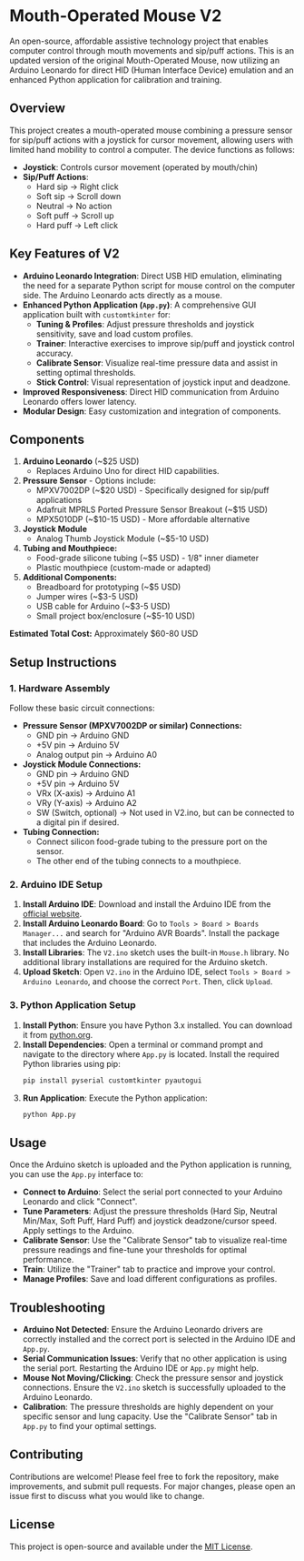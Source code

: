 # Mouth-Operated Mouse V2

An open-source, affordable assistive technology project that enables computer control through mouth movements and sip/puff actions. This is an updated version of the original Mouth-Operated Mouse, now utilizing an Arduino Leonardo for direct HID (Human Interface Device) emulation and an enhanced Python application for calibration and training.

## Overview

This project creates a mouth-operated mouse combining a pressure sensor for sip/puff actions with a joystick for cursor movement, allowing users with limited hand mobility to control a computer. The device functions as follows:

*   **Joystick**: Controls cursor movement (operated by mouth/chin)
*   **Sip/Puff Actions**:
    *   Hard sip → Right click
    *   Soft sip → Scroll down
    *   Neutral → No action
    *   Soft puff → Scroll up
    *   Hard puff → Left click

## Key Features of V2

*   **Arduino Leonardo Integration**: Direct USB HID emulation, eliminating the need for a separate Python script for mouse control on the computer side. The Arduino Leonardo acts directly as a mouse.
*   **Enhanced Python Application (`App.py`)**: A comprehensive GUI application built with `customtkinter` for:
    *   **Tuning & Profiles**: Adjust pressure thresholds and joystick sensitivity, save and load custom profiles.
    *   **Trainer**: Interactive exercises to improve sip/puff and joystick control accuracy.
    *   **Calibrate Sensor**: Visualize real-time pressure data and assist in setting optimal thresholds.
    *   **Stick Control**: Visual representation of joystick input and deadzone.
*   **Improved Responsiveness**: Direct HID communication from Arduino Leonardo offers lower latency.
*   **Modular Design**: Easy customization and integration of components.

## Components

1.  **Arduino Leonardo** (~$25 USD)
    *   Replaces Arduino Uno for direct HID capabilities.
2.  **Pressure Sensor** - Options include:
    *   MPXV7002DP (~$20 USD) - Specifically designed for sip/puff applications
    *   Adafruit MPRLS Ported Pressure Sensor Breakout (~$15 USD)
    *   MPX5010DP (~$10-15 USD) - More affordable alternative
3.  **Joystick Module**
    *   Analog Thumb Joystick Module (~$5-10 USD)
4.  **Tubing and Mouthpiece:**
    *   Food-grade silicone tubing (~$5 USD) - 1/8" inner diameter
    *   Plastic mouthpiece (custom-made or adapted)
5.  **Additional Components:**
    *   Breadboard for prototyping (~$5 USD)
    *   Jumper wires (~$3-5 USD)
    *   USB cable for Arduino (~$3-5 USD)
    *   Small project box/enclosure (~$5-10 USD)

**Estimated Total Cost:** Approximately $60-80 USD

## Setup Instructions

### 1. Hardware Assembly

Follow these basic circuit connections:

*   **Pressure Sensor (MPXV7002DP or similar) Connections:**
    *   GND pin → Arduino GND
    *   +5V pin → Arduino 5V
    *   Analog output pin → Arduino A0
*   **Joystick Module Connections:**
    *   GND pin → Arduino GND
    *   +5V pin → Arduino 5V
    *   VRx (X-axis) → Arduino A1
    *   VRy (Y-axis) → Arduino A2
    *   SW (Switch, optional) → Not used in V2.ino, but can be connected to a digital pin if desired.
*   **Tubing Connection:**
    *   Connect silicon food-grade tubing to the pressure port on the sensor.
    *   The other end of the tubing connects to a mouthpiece.

### 2. Arduino IDE Setup

1.  **Install Arduino IDE**: Download and install the Arduino IDE from the [official website](https://www.arduino.cc/en/software).
2.  **Install Arduino Leonardo Board**: Go to `Tools > Board > Boards Manager...` and search for "Arduino AVR Boards". Install the package that includes the Arduino Leonardo.
3.  **Install Libraries**: The `V2.ino` sketch uses the built-in `Mouse.h` library. No additional library installations are required for the Arduino sketch.
4.  **Upload Sketch**: Open `V2.ino` in the Arduino IDE, select `Tools > Board > Arduino Leonardo`, and choose the correct `Port`. Then, click `Upload`.

### 3. Python Application Setup

1.  **Install Python**: Ensure you have Python 3.x installed. You can download it from [python.org](https://www.python.org/downloads/).
2.  **Install Dependencies**: Open a terminal or command prompt and navigate to the directory where `App.py` is located. Install the required Python libraries using pip:
    ```bash
    pip install pyserial customtkinter pyautogui
    ```
3.  **Run Application**: Execute the Python application:
    ```bash
    python App.py
    ```

## Usage

Once the Arduino sketch is uploaded and the Python application is running, you can use the `App.py` interface to:

*   **Connect to Arduino**: Select the serial port connected to your Arduino Leonardo and click "Connect".
*   **Tune Parameters**: Adjust the pressure thresholds (Hard Sip, Neutral Min/Max, Soft Puff, Hard Puff) and joystick deadzone/cursor speed. Apply settings to the Arduino.
*   **Calibrate Sensor**: Use the "Calibrate Sensor" tab to visualize real-time pressure readings and fine-tune your thresholds for optimal performance.
*   **Train**: Utilize the "Trainer" tab to practice and improve your control.
*   **Manage Profiles**: Save and load different configurations as profiles.

## Troubleshooting

*   **Arduino Not Detected**: Ensure the Arduino Leonardo drivers are correctly installed and the correct port is selected in the Arduino IDE and `App.py`.
*   **Serial Communication Issues**: Verify that no other application is using the serial port. Restarting the Arduino IDE or `App.py` might help.
*   **Mouse Not Moving/Clicking**: Check the pressure sensor and joystick connections. Ensure the `V2.ino` sketch is successfully uploaded to the Arduino Leonardo.
*   **Calibration**: The pressure thresholds are highly dependent on your specific sensor and lung capacity. Use the "Calibrate Sensor" tab in `App.py` to find your optimal settings.

## Contributing

Contributions are welcome! Please feel free to fork the repository, make improvements, and submit pull requests. For major changes, please open an issue first to discuss what you would like to change.

## License

This project is open-source and available under the [MIT License](https://opensource.org/licenses/MIT).

